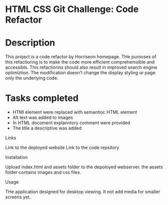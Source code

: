 # HTML CSS Git Challenge: Code Refactor 


# Description   
This project is a code refactor by Horriseon homepage. THe purooses of this refactioring is to make the code more efficient comprehemsible and accessibls. This refactiorins should also result in
improved search engine optimiztion. The modification doesn't change the display styling or page only the underlying code.


# Tasks completed 
- HTMl element were replaced with semantioc HTML element 
- Alt text was added to images 
- In HTML docoment explanntory comment were provided
- The title a descriptive was added

Links

Link to the deployed website 
Link to the code repsitory 

Installation 

Upload index.html and assets folder to the depoloyed webserver. the assets folder contains images and css files.


Usage

THe application designed for desktop viewing. It not add media for smaller screens yet.
